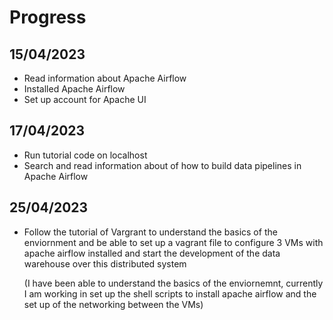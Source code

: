 # Progress

## 15/04/2023
- Read information about Apache Airflow
- Installed Apache Airflow 
- Set up account for Apache UI

## 17/04/2023
- Run tutorial code on localhost
- Search and read information about of how to build data pipelines in Apache Airflow

## 25/04/2023
- Follow the tutorial of Vargrant to understand the basics of the enviornment and be able to set up a vagrant file 
  to configure 3 VMs with apache airflow installed and start the development of the data warehouse over this distributed system 

  (I have been able to understand the basics of the enviornemnt, currently I am working in set up the shell scripts to install apache
  airflow and the set up of the networking between the VMs)

